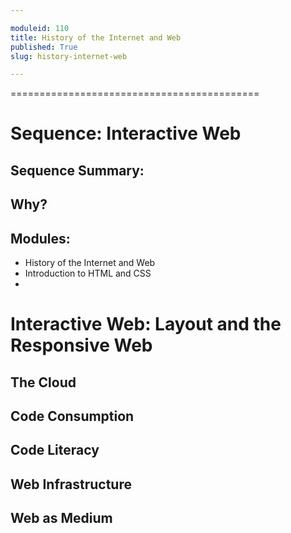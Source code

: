 ```yaml
---

moduleid: 110
title: History of the Internet and Web
published: True
slug: history-internet-web

---
```


===========================================

# Sequence: Interactive Web
## Sequence Summary:
## Why?
## Modules:
* History of the Internet and Web
* Introduction to HTML and CSS
* 

# Interactive Web: Layout and the Responsive Web

## The Cloud

## Code Consumption

## Code Literacy

## Web Infrastructure

## Web as Medium